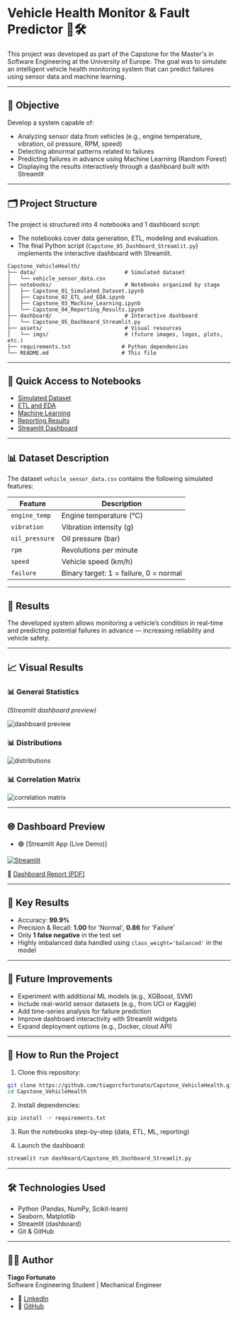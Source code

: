 
# Vehicle Health Monitor & Fault Predictor 🚗🛠️

This project was developed as part of the Capstone for the Master's in Software Engineering at the University of Europe. The goal was to simulate an intelligent vehicle health monitoring system that can predict failures using sensor data and machine learning.

---

## 🧠 Objective

Develop a system capable of:

- Analyzing sensor data from vehicles (e.g., engine temperature, vibration, oil pressure, RPM, speed)
- Detecting abnormal patterns related to failures
- Predicting failures in advance using Machine Learning (Random Forest)
- Displaying the results interactively through a dashboard built with Streamlit

---

## 🗂️ Project Structure

The project is structured into 4 notebooks and 1 dashboard script:

- The notebooks cover data generation, ETL, modeling and evaluation.
- The final Python script (`Capstone_05_Dashboard_Streamlit.py`) implements the interactive dashboard with Streamlit.

```
Capstone_VehicleHealth/
├── data/                            # Simulated dataset
│   └── vehicle_sensor_data.csv
├── notebooks/                       # Notebooks organized by stage
│   ├── Capstone_01_Simulated_Dataset.ipynb
│   ├── Capstone_02_ETL_and_EDA.ipynb
│   ├── Capstone_03_Machine_Learning.ipynb
│   └── Capstone_04_Reporting_Results.ipynb
├── dashboard/                       # Interactive dashboard
│   └── Capstone_05_Dashboard_Streamlit.py
├── assets/                          # Visual resources
│   └── imgs/                        # (future images, logos, plots, etc.)
├── requirements.txt                # Python dependencies
└── README.md                       # This file
```

---

## 📂 Quick Access to Notebooks

- [Simulated Dataset](notebooks/Capstone_01_Simulated_Dataset.ipynb)
- [ETL and EDA](notebooks/Capstone_02_ETL_and_EDA.ipynb)
- [Machine Learning](notebooks/Capstone_03_Machine_Learning.ipynb)
- [Reporting Results](notebooks/Capstone_04_Reporting_Results.ipynb)
- [Streamlit Dashboard](dashboard/Capstone_05_Dashboard_Streamlit.py)

---

## 📊 Dataset Description

The dataset `vehicle_sensor_data.csv` contains the following simulated features:

| Feature         | Description                           |
|-----------------|---------------------------------------|
| `engine_temp`   | Engine temperature (°C)               |
| `vibration`     | Vibration intensity (g)               |
| `oil_pressure`  | Oil pressure (bar)                    |
| `rpm`           | Revolutions per minute                |
| `speed`         | Vehicle speed (km/h)                  |
| `failure`       | Binary target: 1 = failure, 0 = normal|

---

## 🧪 Results

The developed system allows monitoring a vehicle’s condition in real-time and predicting potential failures in advance — increasing reliability and vehicle safety.

---

## 📈 Visual Results

### 📊 General Statistics
*(Streamlit dashboard preview)*

![dashboard preview](assets/imgs/dashboard_stats.png)

### 📊 Distributions

![distributions](assets/imgs/dashboard_distributions.png)

### 📊 Correlation Matrix

![correlation matrix](assets/imgs/dashboard_corr_matrix.png)

---

## 🌐 Dashboard Preview

- 🟢 [Streamlit App (Live Demo)]

[![Streamlit](https://img.shields.io/badge/Streamlit-Live--Demo-brightgreen?logo=streamlit)](https://capstonevehiclehealth.streamlit.app)

📄 [Dashboard Report (PDF)](assets/dashboard_resultados.pdf)

---

## 🧠 Key Results

- Accuracy: **99.9%**
- Precision & Recall: **1.00** for 'Normal', **0.86** for 'Failure'
- Only **1 false negative** in the test set
- Highly imbalanced data handled using `class_weight='balanced'` in the model

---

## 🔮 Future Improvements

- Experiment with additional ML models (e.g., XGBoost, SVM)
- Include real-world sensor datasets (e.g., from UCI or Kaggle)
- Add time-series analysis for failure prediction
- Improve dashboard interactivity with Streamlit widgets
- Expand deployment options (e.g., Docker, cloud API)

---

## 🚀 How to Run the Project

1. Clone this repository:
```bash
git clone https://github.com/tiagorcfortunato/Capstone_VehicleHealth.git
cd Capstone_VehicleHealth
```

2. Install dependencies:
```bash
pip install -r requirements.txt
```

3. Run the notebooks step-by-step (data, ETL, ML, reporting)

4. Launch the dashboard:
```bash
streamlit run dashboard/Capstone_05_Dashboard_Streamlit.py
```

---

## 🛠️ Technologies Used

- Python (Pandas, NumPy, Scikit-learn)
- Seaborn, Matplotlib
- Streamlit (dashboard)
- Git & GitHub

---

## 👨‍💻 Author

**Tiago Fortunato**  
Software Engineering Student | Mechanical Engineer

- 🔗 [LinkedIn](https://www.linkedin.com/in/tiagorcfortunato)  
- 🔗 [GitHub](https://github.com/tiagorcfortunato)
